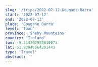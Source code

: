 ```yaml
---
slug: '/trips/2022-07-12-Gougane-Barra'
start: '2022-07-12'
end: '2022-07-12'
place: 'Gougane Barra'
level: 'Town'
province: 'Shehy Mountains'
country: 'Ireland'
lon: -9.314307924810073
lat: 51.83940664201443
type: 'Travel'
abstract: ''
---
```



